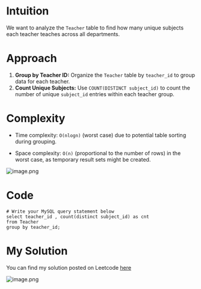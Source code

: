 # Intuition
We want to analyze the `Teacher` table to find how many unique subjects each teacher teaches across all departments.
<!-- Describe your first thoughts on how to solve this problem. -->

# Approach
1. **Group by Teacher ID:** Organize the `Teacher` table by `teacher_id` to group data for each teacher.
2. **Count Unique Subjects:** Use `COUNT(DISTINCT subject_id)` to count the number of unique `subject_id` entries within each teacher group.
<!-- Describe your approach to solving the problem. -->

# Complexity
- Time complexity: `O(nlogn)` (worst case) due to potential table sorting during grouping.
<!-- Add your time complexity here, e.g. $$O(n)$$ -->

- Space complexity: `O(n)` (proportional to the number of rows) in the worst case, as temporary result sets might be created.
<!-- Add your space complexity here, e.g. $$O(n)$$ -->

![image.png](https://assets.leetcode.com/users/images/67538227-5326-418e-9f28-24ca2770b880_1715124671.961646.png)


# Code
```
# Write your MySQL query statement below
select teacher_id , count(distinct subject_id) as cnt
from Teacher
group by teacher_id;
```

# My Solution

You can find my solution posted on Leetcode [here](https://leetcode.com/problems/number-of-unique-subjects-taught-by-each-teacher/solutions/5127534/simple-solution-beats-96)

![image.png](https://assets.leetcode.com/users/images/7d23bf80-decd-4d4d-9132-b244da192e10_1715124846.2233691.png)

